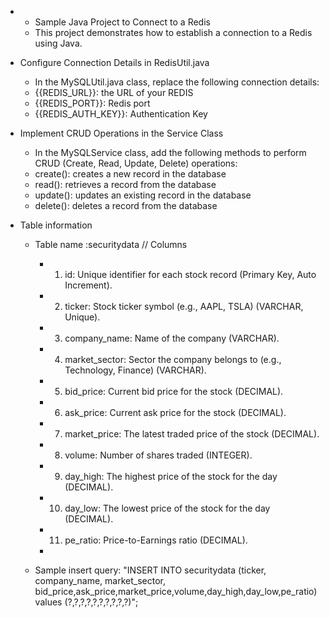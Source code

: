 * * Sample Java Project to Connect to a Redis

   - This project demonstrates how to establish a connection to a Redis using Java.

* Configure Connection Details in RedisUtil.java

  - In the MySQLUtil.java class, replace the following connection details:
  - {{REDIS_URL}}: the URL of your REDIS
  - {{REDIS_PORT}}: Redis port
  - {{REDIS_AUTH_KEY}}: Authentication Key

* Implement CRUD Operations in the Service Class

  - In the MySQLService class, add the following methods to perform CRUD (Create, Read, Update, Delete) operations:
  - create(): creates a new record in the database
  - read(): retrieves a record from the database
  - update(): updates an existing record in the database
  - delete(): deletes a record from the database

* Table information
  -  Table name :securitydata
	// Columns
	 * 1. id: Unique identifier for each stock record (Primary Key, Auto Increment).
	 * 2. ticker: Stock ticker symbol (e.g., AAPL, TSLA) (VARCHAR, Unique). 
	 * 3. company_name: Name of the company (VARCHAR). 
	 * 4. market_sector: Sector the company belongs to (e.g., Technology, Finance) (VARCHAR). 
	 * 5. bid_price: Current bid price for the stock (DECIMAL). 
	 * 6. ask_price: Current ask price for the stock (DECIMAL). 
	 * 7. market_price: The latest traded price of the stock (DECIMAL). 
	 * 8. volume: Number of shares traded (INTEGER). 
	 * 9. day_high: The highest price of the stock for the day (DECIMAL). 
	 * 10. day_low: The lowest price of the stock for the day (DECIMAL). 
	 * 11. pe_ratio: Price-to-Earnings ratio (DECIMAL).
	 * 
	 

   - Sample insert query: "INSERT INTO securitydata (ticker, company_name, market_sector, bid_price,ask_price,market_price,volume,day_high,day_low,pe_ratio) values (?,?,?,?,?,?,?,?,?,?)";
  
